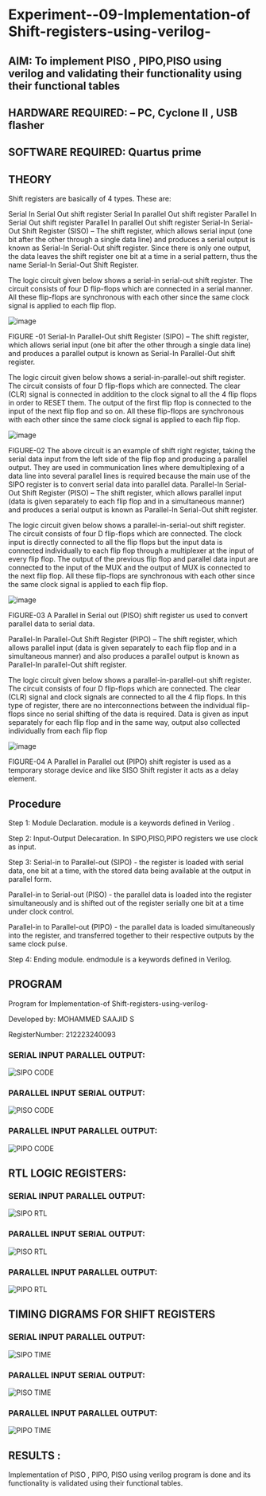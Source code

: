 
# Experiment--09-Implementation-of Shift-registers-using-verilog-
## AIM: To implement PISO , PIPO,PISO  using verilog and validating their functionality using their functional tables
## HARDWARE REQUIRED:  – PC, Cyclone II , USB flasher
## SOFTWARE REQUIRED:   Quartus prime
## THEORY 
Shift registers are basically of 4 types. These are:

Serial In Serial Out shift register
Serial In parallel Out shift register
Parallel In Serial Out shift register
Parallel In parallel Out shift register
Serial-In Serial-Out Shift Register (SISO) –
The shift register, which allows serial input (one bit after the other through a single data line) and produces a serial output is known as Serial-In Serial-Out shift register. Since there is only one output, the data leaves the shift register one bit at a time in a serial pattern, thus the name Serial-In Serial-Out Shift Register.

The logic circuit given below shows a serial-in serial-out shift register. The circuit consists of four D flip-flops which are connected in a serial manner. All these flip-flops are synchronous with each other since the same clock signal is applied to each flip flop.

![image](https://user-images.githubusercontent.com/36288975/172337366-540cc45e-11fe-4cce-9503-560dc704bc7d.png)

FIGURE -01 
Serial-In Parallel-Out shift Register (SIPO) –
The shift register, which allows serial input (one bit after the other through a single data line) and produces a parallel output is known as Serial-In Parallel-Out shift register.

The logic circuit given below shows a serial-in-parallel-out shift register. The circuit consists of four D flip-flops which are connected. The clear (CLR) signal is connected in addition to the clock signal to all the 4 flip flops in order to RESET them. The output of the first flip flop is connected to the input of the next flip flop and so on. All these flip-flops are synchronous with each other since the same clock signal is applied to each flip flop.

![image](https://user-images.githubusercontent.com/36288975/172337438-03416c7e-7c9d-4939-ba34-c355b9fc79c5.png)

FIGURE-02
The above circuit is an example of shift right register, taking the serial data input from the left side of the flip flop and producing a parallel output. They are used in communication lines where demultiplexing of a data line into several parallel lines is required because the main use of the SIPO register is to convert serial data into parallel data.
Parallel-In Serial-Out Shift Register (PISO) –
The shift register, which allows parallel input (data is given separately to each flip flop and in a simultaneous manner) and produces a serial output is known as Parallel-In Serial-Out shift register.

The logic circuit given below shows a parallel-in-serial-out shift register. The circuit consists of four D flip-flops which are connected. The clock input is directly connected to all the flip flops but the input data is connected individually to each flip flop through a multiplexer at the input of every flip flop. The output of the previous flip flop and parallel data input are connected to the input of the MUX and the output of MUX is connected to the next flip flop. All these flip-flops are synchronous with each other since the same clock signal is applied to each flip flop.

![image](https://user-images.githubusercontent.com/36288975/172337544-1632407f-1743-4b17-b480-00663d01e59f.png)

FIGURE-03
A Parallel in Serial out (PISO) shift register us used to convert parallel data to serial data.

Parallel-In Parallel-Out Shift Register (PIPO) –
The shift register, which allows parallel input (data is given separately to each flip flop and in a simultaneous manner) and also produces a parallel output is known as Parallel-In parallel-Out shift register.

The logic circuit given below shows a parallel-in-parallel-out shift register. The circuit consists of four D flip-flops which are connected. The clear (CLR) signal and clock signals are connected to all the 4 flip flops. In this type of register, there are no interconnections between the individual flip-flops since no serial shifting of the data is required. Data is given as input separately for each flip flop and in the same way, output also collected individually from each flip flop

![image](https://user-images.githubusercontent.com/36288975/172337661-babb1f90-6286-4d14-8cbd-26a380ee085e.png)

FIGURE-04
A Parallel in Parallel out (PIPO) shift register is used as a temporary storage device and like SISO Shift register it acts as a delay element.

## Procedure

Step 1:
Module Declaration. module is a keywords defined in Verilog .

Step 2:
Input-Output Delecaration. In SIPO,PISO,PIPO registers we use clock as input.

Step 3:
Serial-in to Parallel-out (SIPO) - the register is loaded with serial data, one bit at a time, with the stored data being available at the output in parallel form.

Parallel-in to Serial-out (PISO) - the parallel data is loaded into the register simultaneously and is shifted out of the register serially one bit at a time under clock control.

Parallel-in to Parallel-out (PIPO) - the parallel data is loaded simultaneously into the register, and transferred together to their respective outputs by the same clock pulse.

Step 4:
Ending module. endmodule is a keywords defined in Verilog.



## PROGRAM 

Program for  Implementation-of Shift-registers-using-verilog-

Developed by: MOHAMMED SAAJID S

RegisterNumber:  212223240093

### SERIAL INPUT PARALLEL OUTPUT:

![SIPO CODE](https://github.com/Confusion7/Exercise-09-Shift-registers-using-verilog-/assets/141727149/316c3fc7-bcbd-4a5a-a328-d72b52d49d90)


### PARALLEL INPUT SERIAL OUTPUT:

![PISO CODE](https://github.com/Confusion7/Exercise-09-Shift-registers-using-verilog-/assets/141727149/14148bc2-a9b7-47cc-95a8-30b7d81831d1)

### PARALLEL INPUT PARALLEL OUTPUT:

![PIPO CODE](https://github.com/Confusion7/Exercise-09-Shift-registers-using-verilog-/assets/141727149/f7b0bc7e-e350-401e-81d6-98e4903bb86e)

## RTL LOGIC  REGISTERS:

### SERIAL INPUT PARALLEL OUTPUT:

![SIPO RTL](https://github.com/Confusion7/Exercise-09-Shift-registers-using-verilog-/assets/141727149/35c76c13-f1e1-4255-87d5-ad67de0428af)

### PARALLEL INPUT SERIAL OUTPUT:

![PISO RTL](https://github.com/Confusion7/Exercise-09-Shift-registers-using-verilog-/assets/141727149/8c6493f4-829c-4f64-bdc9-470c274fb051)

### PARALLEL INPUT PARALLEL OUTPUT:

![PIPO RTL](https://github.com/Confusion7/Exercise-09-Shift-registers-using-verilog-/assets/141727149/47d7ed6d-f797-4e42-8047-eed0f8c71443)

## TIMING DIGRAMS FOR SHIFT REGISTERS

### SERIAL INPUT PARALLEL OUTPUT:

![SIPO TIME](https://github.com/Confusion7/Exercise-09-Shift-registers-using-verilog-/assets/141727149/ceb5baa5-3d48-40bd-89cb-92093ba24e4f)

### PARALLEL INPUT SERIAL OUTPUT:

![PISO TIME](https://github.com/Confusion7/Exercise-09-Shift-registers-using-verilog-/assets/141727149/d06af5dd-71a3-4639-b7c6-bf973a33383e)

### PARALLEL INPUT PARALLEL OUTPUT:

![PIPO TIME](https://github.com/Confusion7/Exercise-09-Shift-registers-using-verilog-/assets/141727149/67ddc6ee-9675-419c-a0e7-e6658e4e7981)

## RESULTS :

Implementation of PISO , PIPO, PISO using verilog program is done and its functionality is validated using their functional tables.
